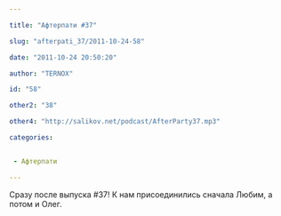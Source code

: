 ```yaml
---

title: "Афтерпати #37"

slug: "afterpati_37/2011-10-24-58"

date: "2011-10-24 20:50:20"

author: "TERNOX"

id: "58"

other2: "38"

other4: "http://salikov.net/podcast/AfterParty37.mp3"

categories:


 - Афтерпати

---
```

Сразу после выпуска #37! К нам присоединились сначала Любим, а потом и Олег.